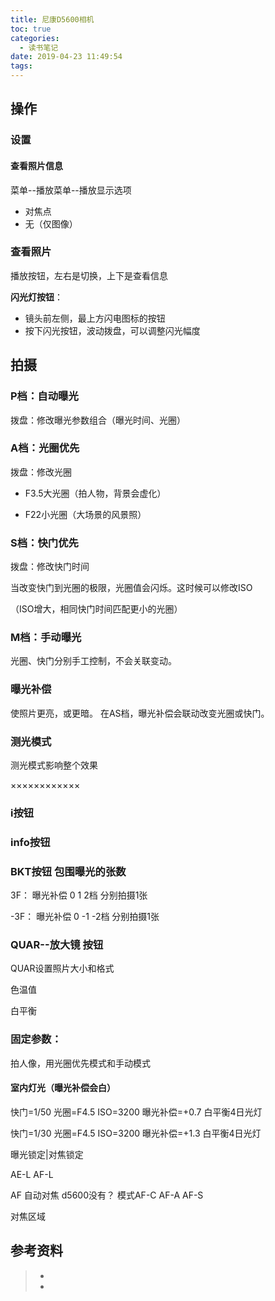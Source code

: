```yaml
---
title: 尼康D5600相机
toc: true
categories:
  - 读书笔记
date: 2019-04-23 11:49:54
tags:
---
```






## 操作

### 设置

#### 查看照片信息

菜单--播放菜单--播放显示选项

- 对焦点
- 无（仅图像）

### 查看照片

播放按钮，左右是切换，上下是查看信息

**闪光灯按钮**：

- 镜头前左侧，最上方闪电图标的按钮
- 按下闪光按钮，波动拨盘，可以调整闪光幅度

## 拍摄

### P档：**自动**曝光

拨盘：修改曝光参数组合（曝光时间、光圈）

### A档：光圈优先

拨盘：修改光圈

- F3.5大光圈（拍人物，背景会虚化）

-  F22小光圈（大场景的风景照）

### S档：快门优先

拨盘：修改快门时间

当改变快门到光圈的极限，光圈值会闪烁。这时候可以修改ISO

（ISO增大，相同快门时间匹配更小的光圈）

### M档：**手动**曝光

光圈、快门分别手工控制，不会关联变动。

### 曝光补偿

使照片更亮，或更暗。 在AS档，曝光补偿会联动改变光圈或快门。

### 测光模式

测光模式影响整个效果

××××××××××××

### i按钮



### info按钮

###  BKT按钮  包围曝光的张数

3F： 曝光补偿  0 1 2档 分别拍摄1张

-3F： 曝光补偿  0 -1 -2档 分别拍摄1张

### QUAR--放大镜 按钮

QUAR设置照片大小和格式



色温值

白平衡

### 固定参数：

拍人像，用光圈优先模式和手动模式

#### 室内灯光（曝光补偿会白）

快门=1/50    光圈=F4.5     ISO=3200    曝光补偿=+0.7     白平衡4日光灯

快门=1/30     光圈=F4.5     ISO=3200   曝光补偿=+1.3     白平衡4日光灯









曝光锁定|对焦锁定

AE-L  AF-L



AF  自动对焦  d5600没有？  模式AF-C  AF-A  AF-S

对焦区域



## 参考资料
> - []()
> - []()
